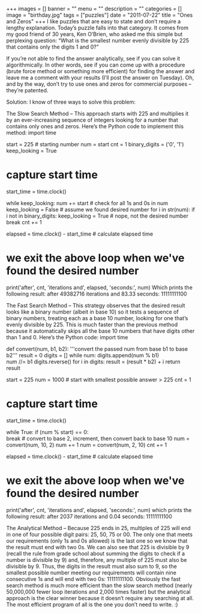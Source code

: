 +++
images = []
banner = ""
menu = ""
description = ""
categories = []
image = "birthday.jpg"
tags = ["puzzles"]
date = "2011-07-22"
title = "Ones and Zeros"
+++
I like puzzles that are easy to state and don’t require a lengthy explanation. Today’s puzzle falls into that category. It comes from my good friend of 30 years, Ken O’Brien, who asked me this simple but perplexing question: “What is the smallest number evenly divisible by 225 that contains only the digits 1 and 0?”

If you’re not able to find the answer analytically, see if you can solve it algorithmically. In other words, see if you can come up with a procedure (brute force method or something more efficient) for finding the answer and leave me a comment with your results (I’ll post the answer on Tuesday). Oh, and by the way, don’t try to use ones and zeros for commercial purposes – they’re patented.

Solution: I know of three ways to solve this problem:

The Slow Search Method – This approach starts with 225 and multiplies it by an ever-increasing sequence of integers looking for a number that contains only ones and zeros. Here’s the Python code to implement this method:
import time

start = 225    # starting number
num = start
cnt = 1
binary_digits = ('0', '1')
keep_looking = True

# capture start time
start_time = time.clock()

while keep_looking:
    num += start
    # check for all 1s and 0s in num
    keep_looking = False # assume we found desired number
    for i in str(num):
        if i not in binary_digits:
            keep_looking = True # nope, not the desired number
            break
    cnt += 1
    
elapsed = time.clock() - start_time # calculate elapsed time

# we exit the above loop when we've found the desired number
print('after', cnt, 'iterations and', elapsed, 'seconds:', num)
Which prints the following result:
after 49382716 iterations and 83.33 seconds: 11111111100

The Fast Search Method – This strategy observes that the desired result looks like a binary number (albeit in base 10) so it tests a sequence of binary numbers, treating each as a base 10 number, looking for one that’s evenly divisible by 225. This is much faster than the previous method because it automatically skips all the base 10 numbers that have digits other than 1 and 0. Here’s the Python code:
import time

def convert(num, b1, b2):
    '''convert the passed num from base b1 to base b2'''
    result = 0
    digits = []
    while num:
        digits.append(num % b1)       
        num //= b1
    digits.reverse()
    for i in digits:
        result = (result * b2) + i
    return result

start = 225
num = 1000 # start with smallest possible answer > 225
cnt = 1

# capture start time
start_time = time.clock()

while True:
    if (num % start) == 0:       
        break
    # convert to base 2, increment, then convert back to base 10
    num = convert(num, 10, 2)
    num += 1
    num = convert(num, 2, 10)
    cnt += 1
    
elapsed = time.clock() - start_time # calculate elapsed time

# we exit the above loop when we've found the desired number
print('after', cnt, 'iterations and', elapsed, 'seconds:', num)
which prints the following result:
after 2037 iterations and 0.04 seconds: 11111111100

The Analytical Method – Because 225 ends in 25, multiples of 225 will end in one of four possible digit pairs: 25, 50, 75 or 00. The only one that meets our requirements (only 1s and 0s allowed) is the last one so we know that the result must end with two 0s. We can also see that 225 is divisible by 9 (recall the rule from grade school about summing the digits to check if a number is divisible by 9) and, therefore, any multiple of 225 must also be divisible by 9. Thus, the digits in the result must also sum to 9, so the smallest possible number meeting our requirements will contain nine consecutive 1s and will end with two 0s: 11111111100.
Obviously the fast search method is much more efficient than the slow search method (nearly 50,000,000 fewer loop iterations and 2,000 times faster) but the analytical approach is the clear winner because it doesn’t require any searching at all. The most efficient program of all is the one you don’t need to write. :)
